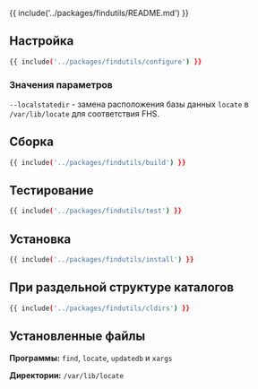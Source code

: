 {{ include('../packages/findutils/README.md') }}

## Настройка

```bash 
{{ include('../packages/findutils/configure') }}
```

### Значения параметров

`--localstatedir` - замена расположения базы данных `locate` в `/var/lib/locate` для соответствия FHS.

## Сборка

```bash 
{{ include('../packages/findutils/build') }}
```

## Тестирование

```bash 
{{ include('../packages/findutils/test') }}
```

## Установка

```bash 
{{ include('../packages/findutils/install') }}
```

## При раздельной структуре каталогов

```bash 
{{ include('../packages/findutils/cldirs') }}
```

## Установленные файлы

**Программы:** `find`, `locate`, `updatedb` и `xargs`

**Директории:** `/var/lib/locate`
